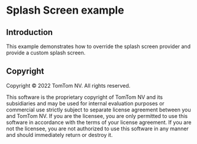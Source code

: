 # Splash Screen example

## Introduction

This example demonstrates how to override the splash screen provider and provide a custom splash
screen.

## Copyright

Copyright © 2022 TomTom NV. All rights reserved.

This software is the proprietary copyright of TomTom NV and its subsidiaries and may be used for
internal evaluation purposes or commercial use strictly subject to separate license agreement
between you and TomTom NV. If you are the licensee, you are only permitted to use this software in
accordance with the terms of your license agreement. If you are not the licensee, you are not
authorized to use this software in any manner and should immediately return or destroy it.
